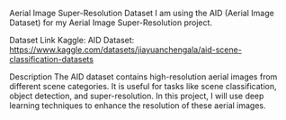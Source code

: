 Aerial Image Super-Resolution
Dataset
I am using the AID (Aerial Image Dataset) for my Aerial Image Super-Resolution project.

Dataset Link
Kaggle: AID Dataset: https://www.kaggle.com/datasets/jiayuanchengala/aid-scene-classification-datasets

Description
The AID dataset contains high-resolution aerial images from different scene categories. It is useful for tasks like scene classification, object detection, and super-resolution. In this project, I will use deep learning techniques to enhance the resolution of these aerial images.
